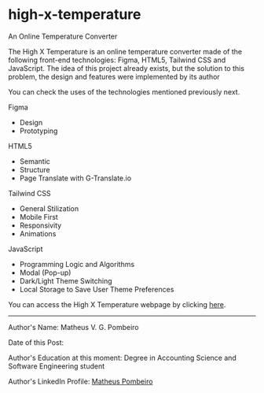 # high-x-temperature
 An Online Temperature Converter

 <p>The High X Temperature is an online temperature converter made of the following front-end technologies: Figma, HTML5, Tailwind CSS and JavaScript. The idea of this project already exists, but the solution to this problem, the design and features were implemented by its author</p>

 <p>You can check the uses of the technologies mentioned previously next.</p>

 <p>Figma</p>

 <ul>
    <li>Design</li>
    <li>Prototyping</li>
 </ul>

 <p>HTML5</p>

 <ul>
    <li>Semantic</li>
    <li>Structure</li>
    <li>Page Translate with G-Translate.io</li>
 </ul>

 <p>Tailwind CSS</p>

 <ul>
    <li>General Stilization</li>
    <li>Mobile First</li>
    <li>Responsivity</li>
    <li>Animations</li>
 </ul>

  <p>JavaScript</p>

 <ul>
    <li>Programming Logic and Algorithms</li>
    <li>Modal (Pop-up)</li>
    <li>Dark/Light Theme Switching</li>
    <li>Local Storage to Save User Theme Preferences</li>
 </ul>

 <p>You can access the High X Temperature webpage by clicking <a href="#" target="_blank" rel="noopener noreferrer">here</a>.</p>

 <hr>

 <p>Author's Name: Matheus V. G. Pombeiro</p>
 <p>Date of this Post: </p>
 <p>Author's Education at this moment: Degree in Accounting Science and Software Engineering student</p>
 <p>Author's LinkedIn Profile: <a href="#" target="_blank" rel="noopener noreferrer">Matheus Pombeiro</a></p>